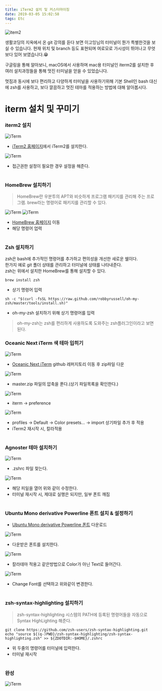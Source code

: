 ```yaml
---
title: iTerm2 설치 및 커스터마이징
date: 2019-03-05 15:02:58
tags: Etc
---
```



![item2](/images/etc/iTerm2.jpg)

생활코딩의 지옥에서 온 git 강의를 듣다 보면 이고잉님의 터미널이 뭔가 특별한것을 보실 수 있습니다.
현재 위치 및 branch 등도 표현되며 여로모로 가시성이 뛰어나고 무엇보다 있어 보였습니다.😁   

구글링을 통해 알아보니, macOS에서 사용하며 mac용 터미널인 iterm2를 설치한 후 여러 설치과정들을 통해 멋진 터미널을 얻을 수 있었습니다.    

멋짐과 동시에 보다 편리하고 다양하게 터미널을 사용하기위해 기본 Shell인 bash 대신에 zsh를 사용하고, 보다 깔끔하고 멋진 테마를 적용하는 방법에 대해 알아봅시다.
  

# iterm 설치 및 꾸미기

### iterm2 설치
![iTerm](/images/etc/iTerm01.png)
- [iTerm2 홈페이지](https://www.iterm2.com/downloads.html)에서 iTerm2를 설치한다.

![iTerm](/images/etc/iTerm02.png)
- 접근권한 설정이 필요한 경우 설정을 해준다.
<br><br>

### HomeBrew 설치하기
> HomeBrew란 우분투의 APT와 비슷하게 프로그램 패키지를 관리해 주는 프로그램.
brew라는 명령어로 패키지를 관리할 수 있다.

![iTerm](/images/etc/iTerm03.png)
![iTerm](/images/etc/iTerm04.png)
- [HomeBrew 홈페이지](https://brew.sh/) 이동 
- 해당 명령어 업력
<br><br>

### Zsh 설치하기
zsh은 bash에 추가적인 명령어를 추가하고 편의성을 개선한 새로운 쉘이다.   
한가지 예로 git 폴더 상태를 관리하고 터미널에 상태를 나타내준다.    
zsh는 위에서 설치한 HomeBrew를 통해 설치할 수 있다.
```
brew install zsh
```
- 상기 명령어 입력

```
sh -c "$(curl -fsSL https://raw.github.com/robbyrussell/oh-my-zsh/master/tools/install.sh)"

```
- oh-my-zsh 설치하기 위해 상기 명령어를 입력

> oh-my-zsh는 zsh를 편리하게 사용하도록 도와주는 zsh플러그인이라고 보면된다.

### Oceanic Next iTerm 색 테마 입히기
![iTerm](/images/etc/iTerm05.png)
- [Oceanic Next iTerm](https://github.com/mhartington/oceanic-next-iterm) github 레퍼지토리 이동 후 zip파일 다운

![iTerm](/images/etc/iTerm06.png)
- master.zip 파일의 압축을 푼다.(상기 파일목록을 확인한다.)

![iTerm](/images/etc/iTerm07.png)
- iterm → preference

![iTerm](/images/etc/iTerm08.png)
- profiles → Default → Color presets... → import 상기파일 추가 후 적용
- iTerm2 재시작 시, 칼라적용
<br><br>

### Agnoster 테마 설치하기
![iTerm](/images/etc/iTerm09.png)
- .zshrc 파일 찾는다.

![iTerm](/images/etc/iTerm10.png)
- 해당 피일을 열어 위와 같이 수정한다.
- 터미널 재시작 시, 제대로 실행은 되지만, 일부 폰트 깨짐
<br><br>

### Ubuntu Mono derivative Powerline 폰트 설치 & 설정하기
- [Ubuntu Mono derivative Powerline 폰트](https://beomi.github.io/others/Ubuntu_Mono_derivative_Powerline.ttf) 다운로드

![iTerm](/images/etc/iTerm12.png)
- 다운받은 폰트를 설치한다.

![iTerm](/images/etc/iTerm11.png)
- 칼라테마 적용고 같은방법으로 Color가 아닌 Text로 들어간다.

![iTerm](/images/etc/iTerm13.png)
- Change Font를 선택하고 위와같이 변경한다.
<br><br>
 
### zsh-syntax-highlighting 설치하기
>zsh-syntax-highlighting 시스템의 PATH에 등록된 명령어들을 자동으로 Syntax HighLighting 해준다.

```
git clone https://github.com/zsh-users/zsh-syntax-highlighting.git
echo "source ${(q-)PWD}/zsh-syntax-highlighting/zsh-syntax-highlighting.zsh" >> ${ZDOTDIR:-$HOME}/.zshrc
```
- 위 두줄의 명령어를 터미널에 입력한다.
- 터미널 재시작
<br><br>

### 완성
![iTerm](/images/etc/iTerm14.png)
<br><br>











            



